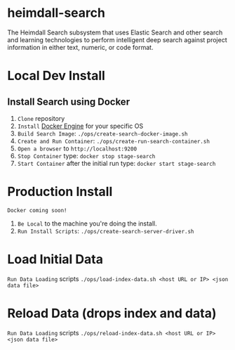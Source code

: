 # heimdall-search
The Heimdall Search subsystem that uses Elastic Search and other search and learning technologies to perform intelligent deep search against project information in either text, numeric, or code format.

# Local Dev Install
## Install Search using Docker
1. `Clone` repository
1. `Install` [Docker Engine](https://docs.docker.com/) for your specific OS
1. `Build Search Image`: `./ops/create-search-docker-image.sh`
1. `Create and Run Container`: `./ops/create-run-search-container.sh`
1. `Open a browser` to `http://localhost:9200`
1. `Stop Container` type: `docker stop stage-search`
1. `Start Container` after the initial run type: `docker start stage-search`

# Production Install
`Docker coming soon!`

1. `Be Local` to the machine you're doing the install.
1. `Run Install Scripts`: `./ops/create-search-server-driver.sh`

# Load Initial Data
`Run Data Loading` scripts `./ops/load-index-data.sh <host URL or IP> <json data file>`

# Reload Data (drops index and data)
`Run Data Loading` scripts `./ops/reload-index-data.sh <host URL or IP> <json data file>   `

